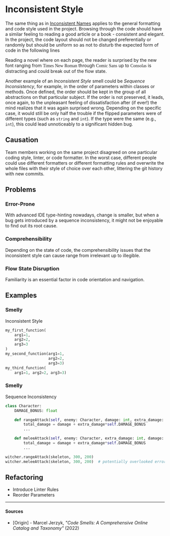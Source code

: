 # Inconsistent Style

The same thing as in [Inconsistent Names](./inconsistent-names.md) applies to the general formatting and code style used in the project. Browsing through the code should have a similar feeling to reading a good article or a book - consistent and elegant. In the project, the code layout should not be changed preferentially or randomly but should be uniform so as not to disturb the expected form of code in the following lines

Reading a novel where on each page, the reader is surprised by the new font ranging from <span style="font-family: 'Times New Roman'">Times New Roman</span> through <span style="font-family: 'Comic Sans MS'">Comic Sans</span> up to <span style="font-family: consolas">Consolas</span> is distracting and could break out of the flow state.

Another example of an _Inconsistent Style_ smell could be _Sequence Inconsistency_, for example, in the order of parameters within classes or methods. Once defined, the order should be kept in the group of all abstractions on that particular subject. If the order is not preserved, it leads, once again, to the unpleasant feeling of dissatisfaction after (if ever!) the mind realizes that it was again surprised wrong. Depending on the specific case, it would still be only half the trouble if the flipped parameters were of different types (such as `string` and `int`). If the type were the same (e.g., `int`), this could lead unnoticeably to a significant hidden bug.

## Causation

Team members working on the same project disagreed on one particular coding style, linter, or code formatter. In the worst case, different people could use different formatters or different formatting rules and overwrite the whole files with their style of choice over each other, littering the git history with new commits.

## Problems

### **Error-Prone**

With advanced IDE type-hinting nowadays, change is smaller, but when a bug gets introduced by a sequence inconsistency, it might not be enjoyable to find out its root cause.

### **Comprehensibility**

Depending on the state of code, the comprehensibility issues that the inconsistent style can cause range from irrelevant up to illegible.

### **Flow State Disruption**

Familiarity is an essential factor in code orientation and navigation.

## Examples



### Smelly

Inconsistent Style

```py
my_first_function(
    arg1=1,
    arg2=2,
    arg3=3
)
my_second_function(arg1=1,
                   arg2=2,
                   arg3=3)
my_third_function(
    arg1=1, arg2=2, arg3=3)
```





### Smelly

Sequence Inconsistency

```py
class Character:
    DAMAGE_BONUS: float

    def rangeAttack(self, enemy: Character, damage: int, extra_damage: int):
        total_damage = damage + extra_damage*self.DAMAGE_BONUS
        ...

    def meleeAttack(self, enemy: Character, extra_damage: int, damage: int):
        total_damage = damage + extra_damage*self.DAMAGE_BONUS
        ...

witcher.rangeAttack(skeleton, 300, 200)
witcher.meleeAttack(skeleton, 300, 200)  # potentially overlooked error
```



## Refactoring

- Introduce Linter Rules
- Reorder Parameters

---

#### Sources

- [Origin] - Marcel Jerzyk, _"Code Smells: A Comprehensive Online Catalog and Taxonomy"_ (2022)
